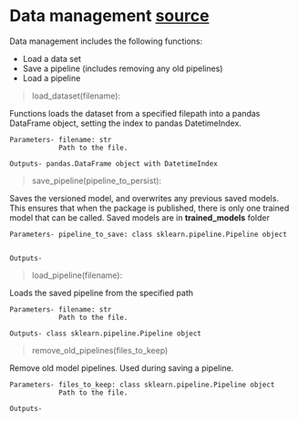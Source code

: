 # Data management [source](https://github.com/screwdriver66/solar_prod_suvilahti/blob/master/packages/solar_prod_suvilahti_ml_model/regression_model/processing/data_management.py)

Data management includes the following functions:
- Load a data set
- Save a pipeline (includes removing any old pipelines)
- Load a pipeline



> load_dataset(filename):

Functions loads the dataset from a specified filepath into a pandas DataFrame object, setting the index to
pandas DatetimeIndex.

    Parameters- filename: str                          
                Path to the file.

    Outputs- pandas.DataFrame object with DatetimeIndex

> save_pipeline(pipeline_to_persist):

Saves the versioned model, and overwrites any previous saved models. This ensures that when the package is
  published, there is only one trained model that can be called. Saved models are in __trained_models__ folder

    Parameters- pipeline_to_save: class sklearn.pipeline.Pipeline object                        


    Outputs-

> load_pipeline(filename):

Loads the saved pipeline from the specified path

    Parameters- filename: str                         
                Path to the file.

    Outputs- class sklearn.pipeline.Pipeline object

> remove_old_pipelines(files_to_keep)

Remove old model pipelines. Used during saving a pipeline.

    Parameters- files_to_keep: class sklearn.pipeline.Pipeline object                         
                Path to the file.

    Outputs-
